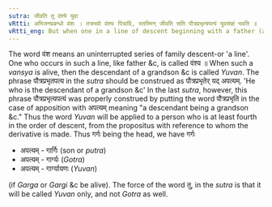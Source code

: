 ```yaml
---
sutra: जीवति तु वंश्ये युवा
vRtti: अभिजनप्रबन्धो वंशः । तत्रभवो वंश्यः पित्रादि, स्तस्मिन् जीवति सति पौत्रप्रभृत्यपत्यं युवसंज्ञं भवति ॥
vRtti_eng: But when one in a line of descent beginning with a father (and reckoning upwards) is alive, the descendant of a grandson or still lower descendant is called _Yuvan_ only.
---
```

The word वंश means an uninterrupted series of family descent-or 'a line'. One who occurs in such a line, like father &c, is called वंश्य ॥ When such a _vansya_ is alive, then the descendant of a grandson &c is called _Yuvan_. The phrase पौत्रप्रभृतपत्य in the _sutra_ should be construed as पौत्रप्रभृतेर् यद् अपत्यम्. 'He who is the descendant of a grandson &c' In the last _sutra_, however, this phrase पौत्रप्रभृत्यपत्यं was properly construed by putting the word पौत्रप्रभृति in the case of apposition with अपत्यम् meaning "a descendant being a grandson &c." Thus the word _Yuvan_ will be applied to a person who is at least fourth in the order of descent, from the propositus with reference to whom the derivative is made. Thus गर्गः being the head, we have गर्गः

-	अपत्यम् - गार्गिः (son or _putra_)
-	अपत्यम् - गार्ग्यः (_Gotra_)
-	अपत्यम् - गार्ग्यायणः (_Yuvan_)

(if _Garga_ or _Gargi_ &c be alive). The force of the word तु, in the _sutra_ is that it will be called _Yuvan_ only, and not _Gotra_ as well.
